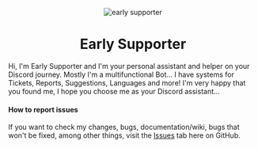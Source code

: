 <p align="center">
  <img src="https://cdn.discordapp.com/attachments/1059645728391168010/1093212680745144460/EarlySupporter_GitHub_Banner.png" alt="early supporter"/>
  </p>

<h1 align="center">
  Early Supporter
</h1>

Hi, I'm Early Supporter and I'm your personal assistant and helper on your Discord journey. Mostly I'm a multifunctional Bot... I have systems for Tickets, Reports, Suggestions, Languages and more! I'm very happy that you found me, I hope you choose me as your Discord assistant...

#### How to report issues

If you want to check my changes, bugs, documentation/wiki, bugs that won't be fixed, among other things, visit the [Issues](https://github.com/WoozyStudio/EarlySupporter/issues) tab here on GitHub.
